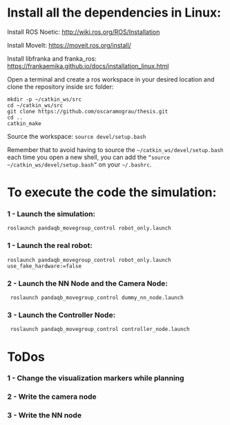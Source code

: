 # Install all the dependencies in Linux:
Install ROS Noetic: http://wiki.ros.org/ROS/Installation

Install MoveIt: https://moveit.ros.org/install/

Install libfranka and franka_ros: https://frankaemika.github.io/docs/installation_linux.html

Open a terminal and create a ros workspace in your desired location and clone the repository inside src folder:
```
mkdir -p ~/catkin_ws/src
cd ~/catkin_ws/src
git clone https://github.com/oscaramograu/thesis.git
cd ..
catkin_make
```

Source the workspace:
```source devel/setup.bash```

Remember that to avoid having to source the ```~/catkin_ws/devel/setup.bash``` each time you open a new shell, you can add the ```“source ~/catkin_ws/devel/setup.bash”``` on your ```~/.bashrc```.

# To execute the code the simulation:
### 1 - Launch the simulation:
```roslaunch pandaqb_movegroup_control robot_only.launch```

### 1 - Launch the real robot:
```roslaunch pandaqb_movegroup_control robot_only.launch use_fake_hardware:=false```

### 2 - Launch the NN Node and the Camera Node:
``` roslaunch pandaqb_movegroup_control dummy_nn_node.launch```

### 3 - Launch the Controller Node:
``` roslaunch pandaqb_movegroup_control controller_node.launch```

# ToDos
### 1 - Change the visualization markers while planning
### 2 - Write the camera node
### 3 - Write the NN node

